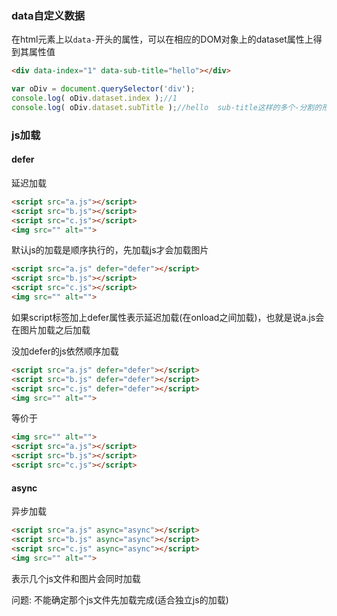 ### data自定义数据

在html元素上以`data-`开头的属性，可以在相应的DOM对象上的dataset属性上得到其属性值

```html
<div data-index="1" data-sub-title="hello"></div>
```

```js
var oDiv = document.querySelector('div');
console.log( oDiv.dataset.index );//1
console.log( oDiv.dataset.subTitle );//hello  sub-title这样的多个-分割的形式，对应的属性为驼峰命名
```

### js加载

#### defer

延迟加载

```html
<script src="a.js"></script>
<script src="b.js"></script>
<script src="c.js"></script>
<img src="" alt="">
```
默认js的加载是顺序执行的，先加载js才会加载图片

```html
<script src="a.js" defer="defer"></script>
<script src="b.js"></script>
<script src="c.js"></script>
<img src="" alt="">
```

如果script标签加上defer属性表示延迟加载(在onload之间加载)，也就是说a.js会在图片加载之后加载

没加defer的js依然顺序加载
```html
<script src="a.js" defer="defer"></script>
<script src="b.js" defer="defer"></script>
<script src="c.js" defer="defer"></script>
<img src="" alt="">
```

等价于

```html
<img src="" alt="">
<script src="a.js"></script>
<script src="b.js"></script>
<script src="c.js"></script>
```

#### async

异步加载

```html
<script src="a.js" async="async"></script>
<script src="b.js" async="async"></script>
<script src="c.js" async="async"></script>
<img src="" alt="">
```

表示几个js文件和图片会同时加载

问题: 不能确定那个js文件先加载完成(适合独立js的加载)